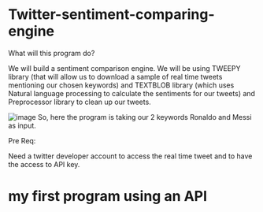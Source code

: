 # Twitter-sentiment-comparing-engine

What will this program do?
  
  We will build a sentiment comparison engine. We will be using TWEEPY library (that will allow us to download a sample of real time tweets mentioning our chosen keywords) and TEXTBLOB library (which uses Natural language processing to calculate the sentiments for our tweets) and Preprocessor library to clean up our tweets.
  
  ![image](https://user-images.githubusercontent.com/25468604/144559653-22c89846-fc74-4037-b501-918475c4956f.png)
So, here the program is taking our 2 keywords Ronaldo and Messi as input.

Pre Req:
  
  Need a twitter developer account to access the real time tweet and to have the access to API key.

# my first program using an API

